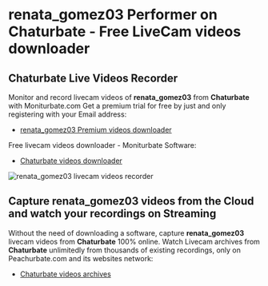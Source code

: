 # renata_gomez03 Performer on Chaturbate - Free LiveCam videos downloader

## Chaturbate Live Videos Recorder

Monitor and record livecam videos of **renata_gomez03** from **Chaturbate** with Moniturbate.com
Get a premium trial for free by just and only registering with your Email address:
* [renata_gomez03 Premium videos downloader](https://moniturbate.com/request-demo-licence-key.html)

Free livecam videos downloader - Moniturbate Software:
* [Chaturbate videos downloader](https://moniturbate.com/moniturbate-download-software.html)

![renata_gomez03 livecam videos recorder](https://peachurnet.com/templates/moniturbate-software.png)


## Capture renata_gomez03 videos from the Cloud and watch your recordings on Streaming

Without the need of downloading a software, capture **renata_gomez03** livecam videos from **Chaturbate** 100% online.
Watch Livecam archives from **Chaturbate** unlimitedly from thousands of existing recordings, only on Peachurbate.com and its websites network:
* [Chaturbate videos archives](https://peachurnet.com/)
